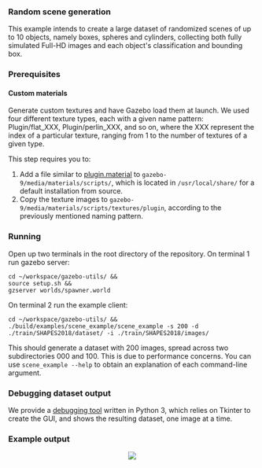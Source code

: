 ### Random scene generation

This example intends to create a large dataset of randomized scenes of up to 10 objects, namely boxes, spheres and cylinders, collecting both fully simulated Full-HD images and each object's classification and bounding box.

### Prerequisites

#### Custom materials

Generate custom textures and have Gazebo load them at launch.
We used four different texture types, each with a given name pattern: Plugin/flat_XXX, Plugin/perlin_XXX, and so on, where the XXX represent the index of a particular texture, ranging from 1 to the number of textures of a given type.

This step requires you to:
1. Add a file similar to [plugin.material] to `gazebo-9/media/materials/scripts/`, which is located in `/usr/local/share/` for a default installation from source.
2. Copy the texture images to `gazebo-9/media/materials/scripts/textures/plugin`, according to the previously mentioned naming pattern.


### Running

Open up two terminals in the root directory of the repository.
On terminal 1 run gazebo server:
```
cd ~/workspace/gazebo-utils/ &&
source setup.sh &&
gzserver worlds/spawner.world
```

On terminal 2 run the example client:
```
cd ~/workspace/gazebo-utils/ &&
./build/examples/scene_example/scene_example -s 200 -d ./train/SHAPES2018/dataset/ -i ./train/SHAPES2018/images/ 
```

This should generate a dataset with 200 images, spread across two subdirectories 000 and 100.
This is due to performance concerns.
You can use `scene_example --help` to obtain an explanation of each command-line argument.

### Debugging dataset output

We provide a [debugging tool] written in Python 3, which relies on Tkinter to create the GUI, and shows the resulting dataset, one image at a time. 

### Example output

<p align="center"> 
    <img src=https://github.com/jsbruglie/gazebo-utils/blob/dev/.image/scene_example.png>
</p>

[plugin.material]: plugin.material
[debugging tool]: https://github.com/jsbruglie/gazebo-utils/blob/dev/scripts/scene_checker.py
